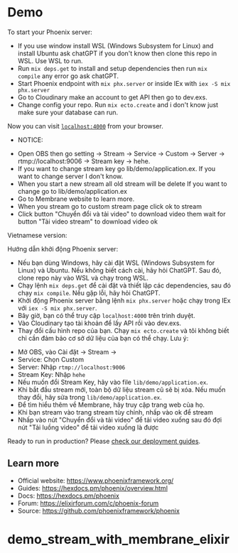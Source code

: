 # Demo

To start your Phoenix server:

  * If you use window install WSL (Windows Subsystem for Linux) and install Ubuntu ask chatGPT if you don't know then clone this repo in WSL. Use WSL to run.
  * Run `mix deps.get` to install and setup dependencies then run `mix compile` any error go ask chatGPT.
  * Start Phoenix endpoint with `mix phx.server` or inside IEx with `iex -S mix phx.server`
  * Go to Cloudinary make an account to get API then go to dev.exs.
  * Change config your repo. Run `mix ecto.create` and i don't know just make sure your database can run.
  
Now you can visit [`localhost:4000`](http://localhost:4000) from your browser.

* NOTICE:
- Open OBS then go setting -> Stream -> Service -> Custom -> Server -> rtmp://localhost:9006 -> Stream key -> hehe.
- If you want to change stream key go lib/demo/application.ex. If you want to change server I don't know.
- When you start a new stream all old stream will be delete If you want to change go to lib/demo/application.ex
- Go to Membrane website to learn more.
- When you stream go to custom stream page click ok to stream
- Click button "Chuyển đổi và tải video" to download video them wait for button "Tải video stream" to download video ok

Vietnamese version: 

Hướng dẫn khởi động Phoenix server:
   * Nếu bạn dùng Windows, hãy cài đặt WSL (Windows Subsystem for Linux) và Ubuntu. Nếu không biết cách cài, hãy hỏi ChatGPT. Sau đó, clone repo này vào WSL và chạy trong WSL.
   * Chạy lệnh `mix deps.get` để cài đặt và thiết lập các dependencies, sau đó chạy `mix compile`. Nếu gặp lỗi, hãy hỏi ChatGPT.
   * Khởi động Phoenix server bằng lệnh `mix phx.server` hoặc chạy trong IEx với `iex -S mix phx.server`.
   * Bây giờ, bạn có thể truy cập `localhost:4000` trên trình duyệt.
   * Vào Cloudinary tạo tài khoản để lấy API rồi vào dev.exs.
   * Thay đổi cấu hình repo của bạn. Chạy `mix ecto.create` và tôi không biết chỉ cần đảm bảo cơ sở dữ liệu của bạn có thể chạy.
Lưu ý:
   - Mở OBS, vào Cài đặt → Stream →
   - Service: Chọn Custom
   - Server: Nhập `rtmp://localhost:9006`
   - Stream Key: Nhập `hehe`
   - Nếu muốn đổi Stream Key, hãy vào file `lib/demo/application.ex`.
   - Khi bắt đầu stream mới, toàn bộ dữ liệu stream cũ sẽ bị xóa. Nếu muốn thay đổi, hãy sửa trong `lib/demo/application.ex`.
   - Để tìm hiểu thêm về Membrane, hãy truy cập trang web của họ.
   - Khi bạn stream vào trang stream tùy chỉnh, nhấp vào ok để stream
   - Nhấp vào nút "Chuyển đổi và tải video" để tải video xuống sau đó đợi nút "Tải luồng video" để tải video xuống là được

Ready to run in production? Please [check our deployment guides](https://hexdocs.pm/phoenix/deployment.html).

## Learn more

  * Official website: https://www.phoenixframework.org/
  * Guides: https://hexdocs.pm/phoenix/overview.html
  * Docs: https://hexdocs.pm/phoenix
  * Forum: https://elixirforum.com/c/phoenix-forum
  * Source: https://github.com/phoenixframework/phoenix
# demo_stream_with_membrane_elixir
